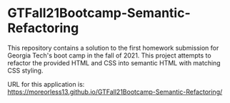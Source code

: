 # GTFall21Bootcamp-Semantic-Refactoring

This repository contains a solution to the first homework submission for Georgia Tech's boot camp in the fall of 2021. This project attempts to refactor the provided HTML and CSS into semantic HTML with matching CSS styling. 

URL for this application is: 
    https://moreorless13.github.io/GTFall21Bootcamp-Semantic-Refactoring/

